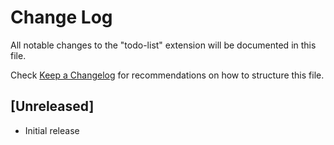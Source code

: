 # Change Log

All notable changes to the "todo-list" extension will be documented in this file.

Check [Keep a Changelog](http://keepachangelog.com/) for recommendations on how to structure this file.

## [Unreleased]

- Initial release